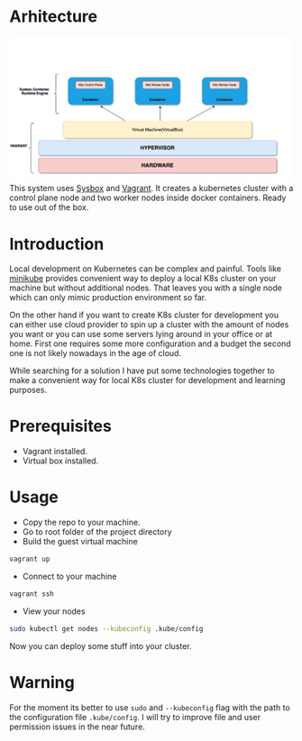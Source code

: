 # Arhitecture
![Architecture](Vagrant&Sysbox&K8s.drawio.png?raw=true)
This system uses [Sysbox](https://github.com/nestybox/sysbox) and [Vagrant](https://www.vagrantup.com/). It creates a kubernetes cluster with a control plane node and two worker nodes inside docker containers. Ready to use out of the box.

# Introduction
Local development on Kubernetes can be complex and painful. Tools like [minikube](https://minikube.sigs.k8s.io/docs/) provides convenient way to deploy a local K8s cluster on your machine but without additional nodes. That leaves you with a single node which can only mimic production environment so far. 

On the other hand if you want to create K8s cluster for development you can either use cloud provider to spin up a cluster with the amount of nodes you want or you can use some servers lying around in your office or at home. First one requires some more configuration and a budget the second one is not likely nowadays in the age of cloud.

While searching for a solution I have put some technologies together to make a convenient way for local K8s cluster for development and learning purposes.

# Prerequisites
- Vagrant installed.
- Virtual box installed.

# Usage
- Copy the repo to your machine.
- Go to root folder of the project directory
- Build the guest virtual machine
```sh
vagrant up
```
- Connect to your machine
```sh
vagrant ssh
```
- View your nodes
```sh
sudo kubectl get nodes --kubeconfig .kube/config
```
Now you can deploy some stuff into your cluster.

# Warning
For the moment its better to use `sudo` and `--kubeconfig` flag with the path to the configuration file `.kube/config`. I will try to improve file and user permission issues in the near future.
